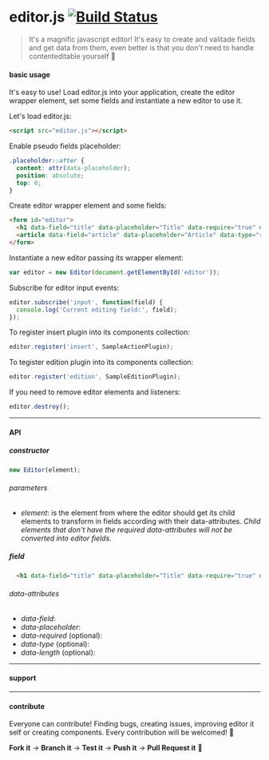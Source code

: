 # editor.js [![Build Status](https://travis-ci.org/evandroeisinger/editor.js.svg?branch=master)](https://travis-ci.org/evandroeisinger/editor.js)

> It's a magnific javascript editor! It's easy to create and valitade fields and get data from them, even better is that you don't need to handle contenteditable yourself :8ball: 

#### basic usage

It's easy to use! Load editor.js into your application, create the editor wrapper element, set some fields and instantiate a new editor to use it.

Let's load editor.js:
```html
<script src="editor.js"></script>
```

Enable pseudo fields placeholder:
```css
.placeholder::after { 
  content: attr(data-placeholder);
  position: absolute;
  top: 0;
}
```

Create editor wrapper element and some fields:
```html
<form id="editor">
  <h1 data-field="title" data-placeholder="Title" data-require="true" data-length="60"></h1>
  <article data-field="article" data-placeholder="Article" data-type="rich" data-require="true"></article>
</form>
```

Instantiate a new editor passing its wrapper element:
```javascript
var editor = new Editor(document.getElementById('editor'));
```

Subscribe for editor input events:
```javascript
editor.subscribe('input', function(field) {
  console.log('Current editing field:', field);
});
```

To register insert plugin into its components collection:
```javascript
editor.register('insert', SampleActionPlugin);
```

To tegister edition plugin into its components collection:
```javascript
editor.register('edition', SampleEditionPlugin);
```

If you need to remove editor elements and listeners:
```javascript
editor.destroy();
```
---
#### API
##### constructor
```javascript
new Editor(element);
```
###### parameters
- *element*: is the element from where the editor should get its child elements to transform in fields according with their data-attributes. *Child elements that don't have the required data-attributes will not be converted into editor fields.*

##### field
```html
  <h1 data-field="title" data-placeholder="Title" data-require="true" data-length="60"></h1>
```
###### data-attributes
- *data-field*:
- *data-placeholder*:
- *data-required* (optional):
- *data-type* (optional):
- *data-length* (optional):

---
#### support



---
#### contribute
Everyone can contribute! Finding bugs, creating issues, improving editor it self or creating components.
Every contribution will be welcomed! :santa: 

**Fork it** -> **Branch it** -> **Test it** -> **Push it** -> **Pull Request it** :gem:  
